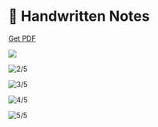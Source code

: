 # 📔 Handwritten Notes

[Get PDF](Linked%20List%20I.pdf)

![](<../.gitbook/assets/DocScanner 16-Jun-2022 11-12 pm\_6 (1).jpg>)

![2/5](<../.gitbook/assets/DocScanner 16-Jun-2022 11-12 pm\_2 (1).jpg>)

![3/5](<../.gitbook/assets/DocScanner 16-Jun-2022 11-12 pm\_3 (1).jpg>)

![4/5](<../.gitbook/assets/DocScanner 16-Jun-2022 11-12 pm\_4 (1).jpg>)

![5/5](<../.gitbook/assets/DocScanner 16-Jun-2022 11-12 pm\_5.jpg>)
